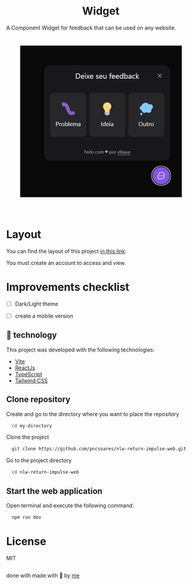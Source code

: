 

<h1 align="center">Widget</h1>

A Component Widget for feedback that can be used on any website.

<h1 align="center">
    <img alt="Widget" src="./.github/img/widget.png" />
</h1>

<br>

# Layout

You can find the layout of this project [in this link](https://www.figma.com/community/file/1102912516166573468).

You must create an account to access and view.

# Improvements checklist

- [ ] Dark/Light theme
- [ ] create a mobile version


## 🧪 technology

This project was developed with the following technologies:
- [Vite](https://vitejs.dev/)
- [ReactJs](https://reactjs.org)
- [TypeScript](https://www.typescriptlang.org/)
- [Tailwind CSS](https://tailwindcss.com/)

## Clone repository

Create and go to the directory where you want to place the repository

```bash
  cd my-directory
```

Clone the project

```bash
  git clone https://github.com/pncsoares/nlw-return-impulse-web.git
```

Go to the project directory

```bash
  cd nlw-return-impulse-web
```

## Start the web application

Open terminal and execute the following command:

```bash
  npm run dev
```

# License

MIT
##
done with made with 💜 by [me](https://github.com/vtkaue)
